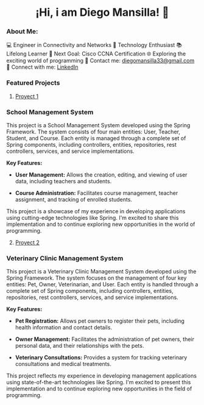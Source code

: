 <h1 align="center">¡Hi, i am Diego Mansilla! 👋</h1>

### About Me:

💻 Engineer in Connectivity and Networks
🚀 Technology Enthusiast
📚 Lifelong Learner
📖 Next Goal: Cisco CCNA Certification
🌐 Exploring the exciting world of programming
📧 Contact me: diegomansilla33@gmail.com
🔗 Connect with me: [LinkedIn](https://www.linkedin.com/in/diego-mansillagarrido)

### Featured Projects

1. [Proyect 1](https://github.com/mansilladiego/MIPrimerSpringDiego)
### School Management System

This project is a School Management System developed using the Spring Framework. The system consists of four main entities: User, Teacher, Student, and Course. Each entity is managed through a complete set of Spring components, including controllers, entities, repositories, rest controllers, services, and service implementations.

**Key Features:**

- **User Management:** Allows the creation, editing, and viewing of user data, including teachers and students.

- **Course Administration:** Facilitates course management, teacher assignment, and tracking of enrolled students.

This project is a showcase of my experience in developing applications using cutting-edge technologies like Spring. I'm excited to share this implementation and to continue exploring new opportunities in the world of programming.

2. [Proyect 2](https://github.com/mansilladiego/VeterinariaAlphaOmega)
### Veterinary Clinic Management System

This project is a Veterinary Clinic Management System developed using the Spring Framework. The system focuses on the management of four key entities: Pet, Owner, Veterinarian, and User. Each entity is handled through a complete set of Spring components, including controllers, entities, repositories, rest controllers, services, and service implementations.

**Key Features:**

- **Pet Registration:** Allows pet owners to register their pets, including health information and contact details.

- **Owner Management:** Facilitates the administration of pet owners, their personal data, and their relationships with the pets.

- **Veterinary Consultations:** Provides a system for tracking veterinary consultations and medical treatments.

This project reflects my experience in developing management applications using state-of-the-art technologies like Spring. I'm excited to present this implementation and to continue exploring new opportunities in the field of programming.


